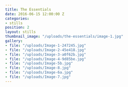 ```yaml
---
title: The Essentials
date: 2016-06-15 12:00:00 Z
categories:
- stills
position: 2
layout: stills
thumbnail_image: "/uploads/the-essentials/image-1.jpg"
gallery:
- file: "/uploads/Image-1-247245.jpg"
- file: "/uploads/Image-2-45e418.jpg"
- file: "/uploads/Image-3-a0f62b.jpg"
- file: "/uploads/Image-4-9d85be.jpg"
- file: "/uploads/Image-5b.jpg"
- file: "/uploads/Image-8.jpg"
- file: "/uploads/Image-6a.jpg"
- file: "/uploads/Image-7.jpg"
---
```


